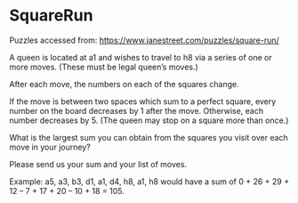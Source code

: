 # SquareRun
Puzzles accessed from: https://www.janestreet.com/puzzles/square-run/

A queen is located at a1 and wishes to travel to h8 via a series of one or more moves. (These must be legal queen’s moves.)

After each move, the numbers on each of the squares change.

If the move is between two spaces which sum to a perfect square, every number on the board decreases by 1 after the move. Otherwise, each number decreases by 5. (The queen may stop on a square more than once.)

What is the largest sum you can obtain from the squares you visit over each move in your journey?

Please send us your sum and your list of moves.

Example: a5, a3, b3, d1, a1, d4, h8, a1, h8 would have a sum of 0 + 26 + 29 + 12 – 7 + 17 + 20 – 10 + 18 = 105.
